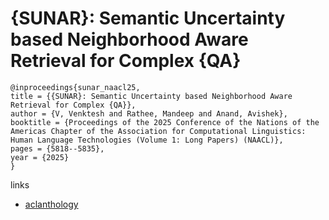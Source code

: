 # {SUNAR}: Semantic Uncertainty based Neighborhood Aware Retrieval for Complex {QA}

```
@inproceedings{sunar_naacl25,
title = {{SUNAR}: Semantic Uncertainty based Neighborhood Aware Retrieval for Complex {QA}},
author = {V, Venktesh and Rathee, Mandeep and Anand, Avishek},
booktitle = {Proceedings of the 2025 Conference of the Nations of the Americas Chapter of the Association for Computational Linguistics: Human Language Technologies (Volume 1: Long Papers) (NAACL)},
pages = {5818--5835},
year = {2025}
}
```

links
- [aclanthology](https://aclanthology.org/2025.naacl-long.300/)
